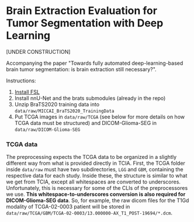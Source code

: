 # Brain Extraction Evaluation for Tumor Segmentation with Deep Learning

[UNDER CONSTRUCTION]

Accompanying the paper "Towards fully automated deep-learning-based brain tumor segmentation: is brain extraction still necessary?".

Instructions:

1. [Install FSL](https://fsl.fmrib.ox.ac.uk/fsl/fslwiki/FslInstallation/Linux)
1. Install nnU-Net and the brats submodules (already in the repo)
1. Unzip BraTS2020 training data into `data/raw/MICCAI_BraTS2020_TrainingData`
1. Put TCGA images in `data/raw/TCGA` (see below for more details on how TCGA data must be structured) and DICOM-Glioma-SEG in `data/raw/DICOM-Glioma-SEG`


### TCGA data

The preprocessing expects the TCGA data to be organized in a slightly different way from what is provided directly in TCIA. First, the TCGA folder inside `data/raw` must have two subdirectories, `LGG` and `GBM`, containing the respective data for each study. Inside these, the structure is similar to what we get from TCIA, except all whitespaces are converted to underscores. Unfortunately, this is necessary for some of the CLIs of the preprocessores we use. **This whitespace-to-underscores conversion is also required for DICOM-Glioma-SEG data**. So, for example, the raw dicom files for the T1Gd modality of TCGA-02-0003 patient will be stored in `data/raw/TCGA/GBM/TCGA-02-0003/13.000000-AX_T1_POST-19694/*.dcm`.
